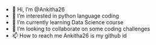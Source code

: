- 👋 Hi, I’m @Ankitha26
- 👀 I’m interested in python language coding 
- 🌱 I’m currently learning Data Science course
- 💞️ I’m looking to collaborate on some coding challenges
- 📫 How to reach me Ankitha26 is my github id

<!---
Ankitha26/Ankitha26 is a ✨ special ✨ repository because its `README.md` (this file) appears on your GitHub profile.
You can click the Preview link to take a look at your changes.
--->
